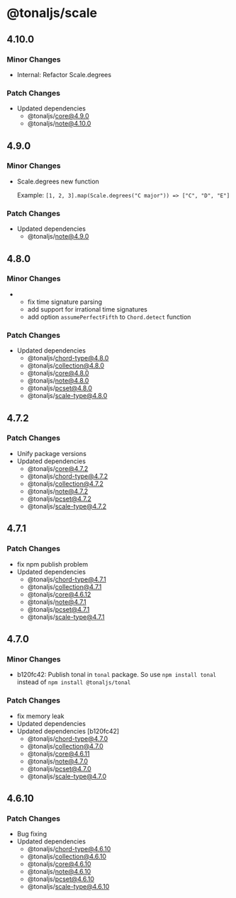 # @tonaljs/scale

## 4.10.0

### Minor Changes

- Internal: Refactor Scale.degrees

### Patch Changes

- Updated dependencies
  - @tonaljs/core@4.9.0
  - @tonaljs/note@4.10.0

## 4.9.0

### Minor Changes

- Scale.degrees new function

  Example: `[1, 2, 3].map(Scale.degrees("C major")) => ["C", "D", "E"]`

### Patch Changes

- Updated dependencies
  - @tonaljs/note@4.9.0

## 4.8.0

### Minor Changes

- - fix time signature parsing
  - add support for irrational time signatures
  - add option `assumePerfectFifth` to `Chord.detect` function

### Patch Changes

- Updated dependencies
  - @tonaljs/chord-type@4.8.0
  - @tonaljs/collection@4.8.0
  - @tonaljs/core@4.8.0
  - @tonaljs/note@4.8.0
  - @tonaljs/pcset@4.8.0
  - @tonaljs/scale-type@4.8.0

## 4.7.2

### Patch Changes

- Unify package versions
- Updated dependencies
  - @tonaljs/core@4.7.2
  - @tonaljs/chord-type@4.7.2
  - @tonaljs/collection@4.7.2
  - @tonaljs/note@4.7.2
  - @tonaljs/pcset@4.7.2
  - @tonaljs/scale-type@4.7.2

## 4.7.1

### Patch Changes

- fix npm publish problem
- Updated dependencies
  - @tonaljs/chord-type@4.7.1
  - @tonaljs/collection@4.7.1
  - @tonaljs/core@4.6.12
  - @tonaljs/note@4.7.1
  - @tonaljs/pcset@4.7.1
  - @tonaljs/scale-type@4.7.1

## 4.7.0

### Minor Changes

- b120fc42: Publish tonal in `tonal` package. So use `npm install tonal` instead of `npm install @tonaljs/tonal`

### Patch Changes

- fix memory leak
- Updated dependencies
- Updated dependencies [b120fc42]
  - @tonaljs/chord-type@4.7.0
  - @tonaljs/collection@4.7.0
  - @tonaljs/core@4.6.11
  - @tonaljs/note@4.7.0
  - @tonaljs/pcset@4.7.0
  - @tonaljs/scale-type@4.7.0

## 4.6.10

### Patch Changes

- Bug fixing
- Updated dependencies
  - @tonaljs/chord-type@4.6.10
  - @tonaljs/collection@4.6.10
  - @tonaljs/core@4.6.10
  - @tonaljs/note@4.6.10
  - @tonaljs/pcset@4.6.10
  - @tonaljs/scale-type@4.6.10
